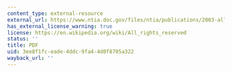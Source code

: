 ```yaml
---
content_type: external-resource
external_url: https://www.ntia.doc.gov/files/ntia/publications/2003-allochrt.pdf
has_external_license_warning: true
license: https://en.wikipedia.org/wiki/All_rights_reserved
status: ''
title: PDF
uid: 3ee8f1fc-eade-4ddc-9fa4-4d0f8705a322
wayback_url: ''
---
```

